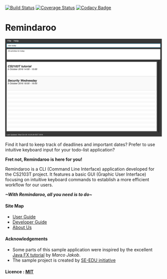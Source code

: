 [![Build Status](https://travis-ci.org/CS2103AUG2016-W14-C1/main?branch=master)](https://travis-ci.org/CS2103AUG2016-W14-C1/main)
[![Coverage Status](https://coveralls.io/repos/github/CS2103AUG2016-W14-C1/main/badge.svg?branch=master)](https://coveralls.io/github/CS2103AUG2016-W14-C1/main?branch=master)
[![Codacy Badge](https://api.codacy.com/project/badge/Grade/a5364063243e4cefb53992519a4dd383)](https://www.codacy.com/app/CS2103T-W14-C1/main?utm_source=github.com&amp;utm_medium=referral&amp;utm_content=CS2103AUG2016-W14-C1/main&amp;utm_campaign=Badge_Grade)

# Remindaroo

<img src="docs/images/Ui.png" width="600"><br>

Find it hard to keep track of deadlines and important dates? Prefer to use intuitive keyboard input for your todo-list application?

**Fret not, Remindaroo is here for you!**

Remindaroo is a CLI (Command Line Interface) application developed for the CS2103T project. It features a basic GUI (Graphic User Interface) focusing on intuitive keyboard commands to establish a more efficient workflow for our users.

**_~With Remindaroo, all you need is to do~_**

  
#### Site Map
* [User Guide](docs/UserGuide.md) 
* [Developer Guide](docs/DeveloperGuide.md) 
* [About Us](docs/AboutUs.md)


#### Acknowledgements

* Some parts of this sample application were inspired by the excellent 
  [Java FX tutorial](http://code.makery.ch/library/javafx-8-tutorial/) by *Marco Jakob*. 
* The sample project is created by [SE-EDU initiative](https://github.com/se-edu/)


#### Licence : [MIT](LICENSE)
